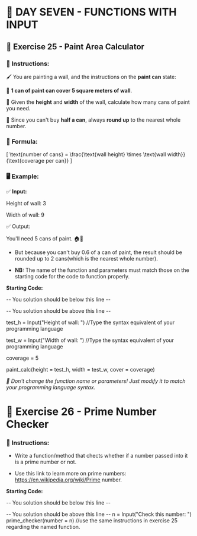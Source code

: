 # 🎯 **DAY SEVEN - FUNCTIONS WITH INPUT**  

## 🎨 **Exercise 25 - Paint Area Calculator**  

### 📝 **Instructions:**  

🖌️ You are painting a wall, and the instructions on the **paint can** state:  

🔹 **1 can of paint can cover 5 square meters of wall**.  

🔹 Given the **height** and **width** of the wall, calculate how many cans of paint you need.

🔹 Since you can't buy **half a can**, always **round up** to the nearest whole number.  

### 📏 **Formula:**  
\[
\text{number of cans} = \frac{\text{wall height} \times \text{wall width}}{\text{coverage per can}}
\]  

### 🖥️ **Example:**  

✅ **Input:**  

Height of wall: 3  

Width of wall: 9  

✅ Output:

You'll need 5 cans of paint. 🏠🎨

+ But because you can't buy 0.6 of a can of paint, the result should be rounded up to 2 cans(which is the nearest whole number).

+ **NB:** The name of the function and parameters must match those on the starting code for the code to function properly.

**Starting Code:**

-- You solution should be below this line --








-- You solution should be above this line --

test_h = Input("Height of wall: ") //Type the syntax equivalent of your programming language

test_w = Input("Width of wall: ") //Type the syntax equivalent of your programming language

coverage = 5 

paint_calc(height = test_h, width = test_w, cover = coverage) 

*🔄 Don't change the function name or parameters! Just modify it to match your programming language syntax.*


# 🔢 Exercise 26 - Prime Number Checker

### 📝 **Instructions:**  

+ Write a function/method that chects whether if a number passed into it is a prime number or not.

+ Use this link to learn more on prime numbers: https://en.wikipedia.org/wiki/Prime number.

**Starting Code:**

-- You solution should be below this line --








-- You solution should be above this line --
n = Input("Check this number: ")
prime_checker(number = n) //use the same instructions in exercise 25 regarding the named function.






